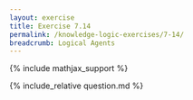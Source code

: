 ```yaml
---
layout: exercise
title: Exercise 7.14
permalink: /knowledge-logic-exercises/7-14/
breadcrumb: Logical Agents
---
```


{% include mathjax_support %}

<div><i class="arrow-up loader" data-chapter="knowledge-logic-exercises" data-exercise="ex_14" data-rating="0"></i></div>
{% include_relative question.md %}

